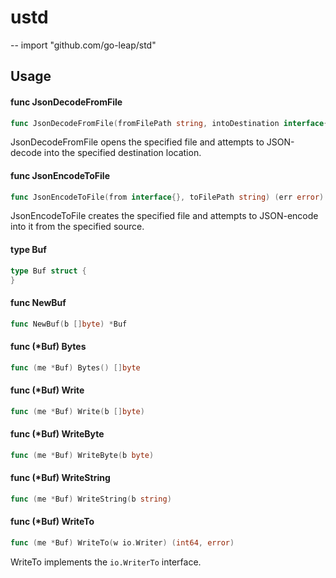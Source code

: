 # ustd
--
    import "github.com/go-leap/std"


## Usage

#### func  JsonDecodeFromFile

```go
func JsonDecodeFromFile(fromFilePath string, intoDestination interface{}) (err error)
```
JsonDecodeFromFile opens the specified file and attempts to JSON-decode into the
specified destination location.

#### func  JsonEncodeToFile

```go
func JsonEncodeToFile(from interface{}, toFilePath string) (err error)
```
JsonEncodeToFile creates the specified file and attempts to JSON-encode into it
from the specified source.

#### type Buf

```go
type Buf struct {
}
```


#### func  NewBuf

```go
func NewBuf(b []byte) *Buf
```

#### func (*Buf) Bytes

```go
func (me *Buf) Bytes() []byte
```

#### func (*Buf) Write

```go
func (me *Buf) Write(b []byte)
```

#### func (*Buf) WriteByte

```go
func (me *Buf) WriteByte(b byte)
```

#### func (*Buf) WriteString

```go
func (me *Buf) WriteString(b string)
```

#### func (*Buf) WriteTo

```go
func (me *Buf) WriteTo(w io.Writer) (int64, error)
```
WriteTo implements the `io.WriterTo` interface.

